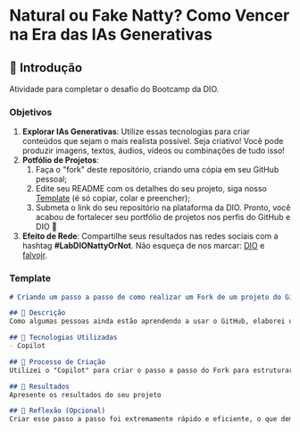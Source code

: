 # Natural ou Fake Natty? Como Vencer na Era das IAs Generativas

## 🚀 Introdução

Atividade para completar o desafio do Bootcamp da DIO.

### Objetivos

1. **Explorar IAs Generativas**: Utilize essas tecnologias para criar conteúdos que sejam o mais realista possível. Seja criativo! Você pode produzir imagens, textos, áudios, vídeos ou combinações de tudo isso!
1. **Potfólio de Projetos**:
    1. Faça o "fork" deste repositório, criando uma cópia em seu GitHub pessoal;
    2. Edite seu README com os detalhes do seu projeto, siga nosso [Template](#template) (é só copiar, colar e preencher);
    3. Submeta o link do seu repositório na plataforma da DIO. Pronto, você acabou de fortalecer seu portfólio de projetos nos perfis do GitHub e DIO 🚀
1. **Efeito de Rede**: Compartilhe seus resultados nas redes sociais com a hashtag **#LabDIONattyOrNot**. Não esqueça de nos marcar: [DIO](https://www.linkedin.com/school/dio-makethechange) e [falvojr](https://www.linkedin.com/in/falvojr).

### Template

```markdown
# Criando um passo a passo de como realizar um Fork de um projeto do GitHub.

## 📒 Descrição
Como algumas pessoas ainda estão aprendendo a usar o GitHub, elaborei um passo a passo de como realizar um Fork de um projeto utilizando o Copilot.

## 🤖 Tecnologias Utilizadas
- Copilot

## 🧐 Processo de Criação
Utilizei o "Copilot" para criar o passo a passo do Fork para estruturar o conteúdo. 

## 🚀 Resultados
Apresente os resultados do seu projeto

## 💭 Reflexão (Opcional)
Criar esse passo a passo foi extremamente rápido e eficiente, o que demonstra o quanto de tempo poupei ao utilizar o Copilot para me auxiliar na criação do passo a passo.
```
